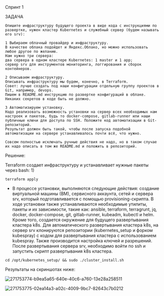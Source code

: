 Спринт 1

ЗАДАЧА

```
Опишите инфраструктуру будущего проекта в виде кода с инструкциями по развертке, нужен кластер Kubernetes и служебный сервер (будем называть его srv):

1 Выбираем облачный провайдер и инфраструктуру.
В качестве облака подойдет и Яндекс.Облако, но можно использовать любое другое по желанию.
Нам нужно три сервера:
два сервера в одном кластере Kubernetes: 1 master и 1 app;
сервер srv для инструментов мониторинга, логгирования и сборок контейнеров.

2 Описываем инфраструктуру.
Описывать инфраструктуру мы будем, конечно, в Terraform.
Совет: лучше создать под наши конфигурации отдельную группу проектов в Git, например, devops.
Пишем в README.md инструкцию по развертке конфигураций в облаке. Никаких секретов в коде быть не должно.

3 Автоматизируем установку.
Надо реализовать возможность установки на сервер всех необходимых нам настроек и пакетов, будь то docker-compose, gitlab-runner или наши публичные ключи для доступа по SSH. Положите код автоматизации в Git-репозиторий.
Результат должен быть такой, чтобы после запуска подобной автоматизации на сервере устанавливалось почти всё, что нужно.

Совсем полностью исключать ручные действия не надо, но в таком случае их надо описать в том же README.md и положить в репозиторий.
```

Решение:

Terraform создает инфраструктуру и устанавливает нужные пакеты через bash:
  1) 
  ```
  terraform apply
  ```
  - В процессе установки, выполняются следующие действия: создание виртуальной машины (ВМ), сервисного аккаунта, сетей и сервера srv, который подготавливается с помощью provisioning-скрипта. В ходе установки также устанавливаются необходимые утилиты, пакеты и их зависимости, такие как: ansible, terraform, terragrunt, jq, docker, docker-compose, git, gitlab-runner, kubeadm, kubectl и helm. Кроме того, создается окружение для будущего развертывания кластера k8s. Для автоматического развертывания кластера k8s, на сервер srv клонируются репозитории (kubernetes_setup и форком kubespray) с кодом для развертывания кластера с использованием kubespray. Также производится настройка ключей и разрешений. После развертывания сервера srv, необходимо войти по ssh и запустить скрипт развертывания k8s кластера.
  
  ```
  cd /opt/kubernetes_setup/ && sudo ./cluster_install.sh
  ```
Результаты на скриншотах ниже:


![271753774-b9ea5a65-640e-40c6-a760-13e28a258511](https://github.com/DjHelkern/devops/assets/80486143/27594306-996c-4f16-a1e1-d75b369330ee)



![271753775-02ea14a3-a02c-4009-9bc7-82643c7b0212](https://github.com/DjHelkern/devops/assets/80486143/d584e33d-9f5d-4199-947c-f0589352e108)




